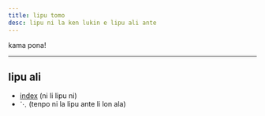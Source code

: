 ```yaml
---
title: lipu tomo
desc: lipu ni la ken lukin e lipu ali ante
---
```


kama pona!

***

## lipu ali
* [index](index.md) (ni li lipu ni)
* ⋱ (tenpo ni la lipu ante li lon ala)
